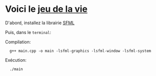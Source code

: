# Voici le [jeu de la vie](https://fr.wikipedia.org/wiki/Jeu_de_la_vie)

D'abord, installez la librairie [SFML]( http://bit.ly/35BRjCS )

Puis, dans le `terminal`:

Compilation:
```shell
  g++ main.cpp -o main -lsfml-graphics -lsfml-window -lsfml-system
```
  Exécution:
```shell
  ./main
```
  

